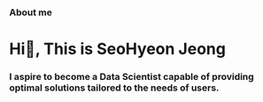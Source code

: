 ### About me 

<h1 align="left">Hi👋, This is SeoHyeon Jeong
<h3 align="left">I aspire to become a Data Scientist capable of providing optimal solutions tailored to the needs of users. 




<!--
**jsh1021902/jsh1021902** is a ✨ _special_ ✨ repository because its `README.md` (this file) appears on your GitHub profile.

Here are some ideas to get you started:

- 🔭 I’m currently working on ...
- 🌱 I’m currently learning ... 
- 👯 I’m looking to collaborate on ...
- 🤔 I’m looking for help with ...
- 💬 Ask me about ...
- 📫 How to reach me: ...
- 😄 Pronouns: ...
- ⚡ Fun fact: ...
-->

